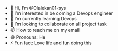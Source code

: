 - 👋 Hi, I’m @Olalekan01-sys
- 👀 I’m interested in be coming a Devops engineer
- 🌱 I’m currently learning Devops
- 💞️ I’m looking to collaborate on all project task
- 📫 How to reach me on my email
- 😄 Pronouns: He
- ⚡ Fun fact: Love life and fun doing this

<!---
Olalekan01-sys/Olalekan01-sys is a ✨ special ✨ repository because its `README.md` (this file) appears on your GitHub profile.
You can click the Preview link to take a look at your changes.
--->
